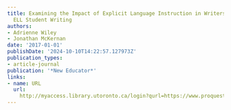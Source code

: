 ```yaml
---
title: Examining the Impact of Explicit Language Instruction in Writers Workshop on
  ELL Student Writing
authors:
- Adrienne Wiley
- Jonathan McKernan
date: '2017-01-01'
publishDate: '2024-10-10T14:22:57.127973Z'
publication_types:
- article-journal
publication: '*New Educator*'
links:
- name: URL
  url: 
    http://myaccess.library.utoronto.ca/login?qurl=https://www.proquest.com/docview/1913350887?accountid=14771&bdid=38382&_bd=Pf3HxnFc%2FvXrvmYGlxaxhs4JTWI%3D
---
```

